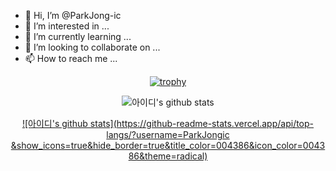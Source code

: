 - 👋 Hi, I’m @ParkJong-ic
- 👀 I’m interested in ...
- 🌱 I’m currently learning ...
- 💞️ I’m looking to collaborate on ...
- 📫 How to reach me ...

<!---
ParkJong-ic/ParkJong-ic is a ✨ special ✨ repository because its `README.md` (this file) appears on your GitHub profile.
You can click the Preview link to take a look at your changes.
--->
<div align="center">

[![trophy](https://github-profile-trophy.vercel.app/?username=ParkJongic&theme=dracula&row=1&column=5)](https://github.com/ryo-ma/github-profile-trophy)

![아이디's github stats](https://github-readme-stats.vercel.app/api?username=ParkJongic&show_icons=true&theme=radical)

[![아이디's github stats](https://github-readme-stats.vercel.app/api/top-langs/?username=ParkJongic
  &show_icons=true&hide_border=true&title_color=004386&icon_color=004386&theme=radical)](https://github.com/ParkJongic)
